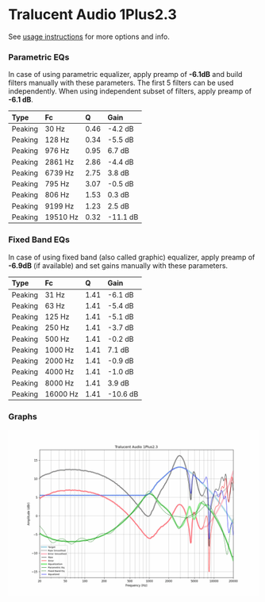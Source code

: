 # Tralucent Audio 1Plus2.3
See [usage instructions](https://github.com/jaakkopasanen/AutoEq#usage) for more options and info.

### Parametric EQs
In case of using parametric equalizer, apply preamp of **-6.1dB** and build filters manually
with these parameters. The first 5 filters can be used independently.
When using independent subset of filters, apply preamp of **-6.1 dB**.

| Type    | Fc       |    Q | Gain     |
|:--------|:---------|:-----|:---------|
| Peaking | 30 Hz    | 0.46 | -4.2 dB  |
| Peaking | 128 Hz   | 0.34 | -5.5 dB  |
| Peaking | 976 Hz   | 0.95 | 6.7 dB   |
| Peaking | 2861 Hz  | 2.86 | -4.4 dB  |
| Peaking | 6739 Hz  | 2.75 | 3.8 dB   |
| Peaking | 795 Hz   | 3.07 | -0.5 dB  |
| Peaking | 806 Hz   | 1.53 | 0.3 dB   |
| Peaking | 9199 Hz  | 1.23 | 2.5 dB   |
| Peaking | 19510 Hz | 0.32 | -11.1 dB |

### Fixed Band EQs
In case of using fixed band (also called graphic) equalizer, apply preamp of **-6.9dB**
(if available) and set gains manually with these parameters.

| Type    | Fc       |    Q | Gain     |
|:--------|:---------|:-----|:---------|
| Peaking | 31 Hz    | 1.41 | -6.1 dB  |
| Peaking | 63 Hz    | 1.41 | -5.4 dB  |
| Peaking | 125 Hz   | 1.41 | -5.1 dB  |
| Peaking | 250 Hz   | 1.41 | -3.7 dB  |
| Peaking | 500 Hz   | 1.41 | -0.2 dB  |
| Peaking | 1000 Hz  | 1.41 | 7.1 dB   |
| Peaking | 2000 Hz  | 1.41 | -0.9 dB  |
| Peaking | 4000 Hz  | 1.41 | -1.0 dB  |
| Peaking | 8000 Hz  | 1.41 | 3.9 dB   |
| Peaking | 16000 Hz | 1.41 | -10.6 dB |

### Graphs
![](./Tralucent%20Audio%201Plus2.3.png)